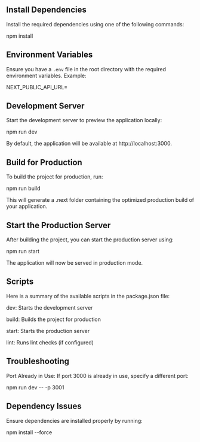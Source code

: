 ## **Install Dependencies**

Install the required dependencies using one of the following commands:

npm install

## **Environment Variables**

Ensure you have a `.env` file in the root directory with the required environment variables. Example:

NEXT_PUBLIC_API_URL=

## **Development Server**

Start the development server to preview the application locally:

npm run dev

By default, the application will be available at http://localhost:3000.

## **Build for Production**

To build the project for production, run:

npm run build

This will generate a .next folder containing the optimized production build of your application.

## **Start the Production Server**

After building the project, you can start the production server using:

npm run start

The application will now be served in production mode.

## **Scripts**

Here is a summary of the available scripts in the package.json file:

dev: Starts the development server

build: Builds the project for production

start: Starts the production server

lint: Runs lint checks (if configured)

## **Troubleshooting**

Port Already in Use: If port 3000 is already in use, specify a different port:

npm run dev -- -p 3001

## **Dependency Issues**

Ensure dependencies are installed properly by running:

npm install --force
